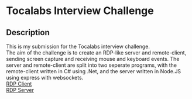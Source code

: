 # Tocalabs Interview Challenge

## Description
This is my submission for the Tocalabs interview challenge.  
The aim of the challenge is to create an RDP-like server and remote-client, sending screen capture and receiving mouse and keyboard events.
The server and remote-client are split into two seperate programs, with the remote-client written in C# using .Net, and the server written in Node.JS using express with websockets.
<br/>
[RDP Client](/blob/master/TocalabsRDP)
<br/>
[RDP Server](/blob/master/RDPServer)